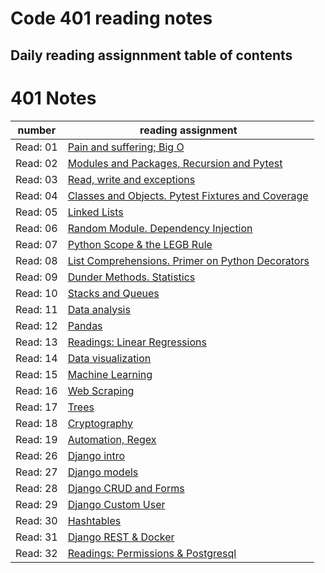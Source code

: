 # Code 401 reading notes

## Daily reading assignnment table of contents

# 401 Notes 

number| reading assignment
---- | ----
Read: 01 | [Pain and suffering; Big O]()
Read: 02 | [Modules and Packages, Recursion and Pytest ]()
Read: 03 | [Read, write and exceptions]()
Read: 04 | [Classes and Objects. Pytest Fixtures and Coverage](https://github.com/sydoruk89/reading-notes/blob/master/401-notes/class-04.md)
Read: 05 | [Linked Lists](https://github.com/sydoruk89/reading-notes/blob/master/401-notes/class-05.md)
Read: 06 | [Random Module. Dependency Injection](https://github.com/sydoruk89/reading-notes/blob/master/401-notes/class-06.md)
Read: 07 | [Python Scope & the LEGB Rule](https://github.com/sydoruk89/reading-notes/blob/master/401-notes/class-07.md)
Read: 08 | [List Comprehensions. Primer on Python Decorators](https://github.com/sydoruk89/reading-notes/blob/master/401-notes/class-08.md)
Read: 09 | [Dunder Methods. Statistics](https://github.com/sydoruk89/reading-notes/blob/master/401-notes/class-09.md)
Read: 10 | [Stacks and Queues](https://github.com/sydoruk89/reading-notes/blob/master/401-notes/class-10.md)
Read: 11 | [Data analysis](https://github.com/sydoruk89/reading-notes/blob/master/401-notes/class-11.md)
Read: 12 | [Pandas](https://github.com/sydoruk89/reading-notes/blob/master/401-notes/class-12.md)
Read: 13 | [Readings: Linear Regressions](https://github.com/sydoruk89/reading-notes/blob/master/401-notes/class-13.md)
Read: 14 | [Data visualization](https://github.com/sydoruk89/reading-notes/blob/master/401-notes/class-14.md)
Read: 15 | [Machine Learning](https://github.com/sydoruk89/reading-notes/blob/master/401-notes/class-15.md)
Read: 16 | [Web Scraping](https://github.com/sydoruk89/reading-notes/blob/master/401-notes/class-16.md)
Read: 17 | [Trees](https://github.com/sydoruk89/reading-notes/blob/master/401-notes/class-17.md)
Read: 18 | [Cryptography](https://github.com/sydoruk89/reading-notes/blob/master/401-notes/class-18.md)
Read: 19 | [Automation, Regex](https://github.com/sydoruk89/reading-notes/blob/master/401-notes/class-19.md)
Read: 26 | [Django intro](https://github.com/sydoruk89/reading-notes/blob/master/401-notes/class-26.md)
Read: 27 | [Django models](https://github.com/sydoruk89/reading-notes/blob/master/401-notes/class-27.md)
Read: 28 | [Django CRUD and Forms](https://github.com/sydoruk89/reading-notes/blob/master/401-notes/class-28.md)
Read: 29 | [Django Custom User](https://github.com/sydoruk89/reading-notes/blob/master/401-notes/class-29.md)
Read: 30 | [Hashtables](https://github.com/sydoruk89/reading-notes/blob/master/401-notes/class-30.md)
Read: 31 | [Django REST & Docker](https://github.com/sydoruk89/reading-notes/blob/master/401-notes/class-31.md)
Read: 32 | [Readings: Permissions & Postgresql](https://github.com/sydoruk89/reading-notes/blob/master/401-notes/class-32.md)
